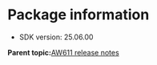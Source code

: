 # Package information

-   SDK version: 25.06.00

**Parent topic:**[AW611 release notes](../topics/aw611-release-notes.md)

